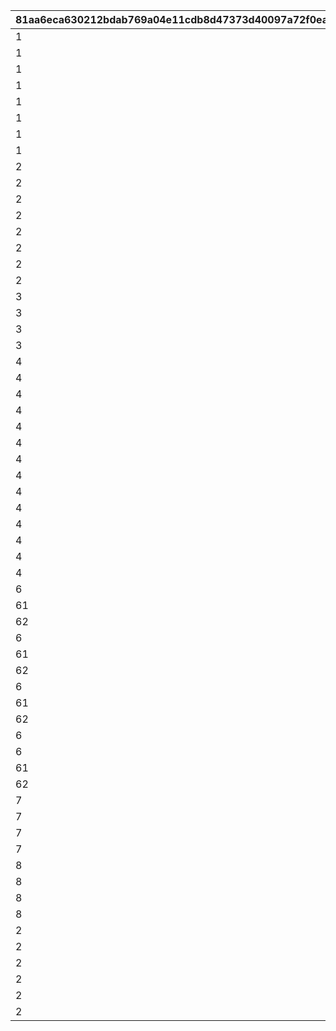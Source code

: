 |81aa6eca630212bdab769a04e11cdb8d47373d40097a72f0ea24b05540ade958|d0fea97f8bacc9ff0e1c21c8454edd09adce0547bfb80365f956cef69f7e2cc2|12c070e640c727e9de8401c5455125c4c3d446f6d8d3a60cb86dd5ae4fe332c6|257aa69d746d3bbf1788daa3dff1a09a0ea09d507fbb5523b191f38499485e1a|523feba42bcb9913f4e47f0401081da7bb03228bdd620a33427de82164258298|7864d6756e29d8a894615774c7bb8591900aee0ee848bdbb779be03db2d057e9|
| --- | --- | --- | --- | --- | --- |
|1|1|11101|vo_caravan|1|vo_caravan_105801_start_001|
|1|1|11102|vo_caravan|1|vo_caravan_105801_start_002|
|1|1|12101|vo_caravan|2|vo_caravan_105901_start_001|
|1|1|12102|vo_caravan|2|vo_caravan_105901_start_002|
|1|1|13101|vo_caravan|3|vo_caravan_106001_start_001|
|1|1|13102|vo_caravan|3|vo_caravan_106001_start_002|
|1|1|14101|vo_caravan|4|vo_caravan_106401_start_001|
|1|1|14102|vo_caravan|4|vo_caravan_106401_start_002|
|2|1|21101|vo_caravan|1|vo_caravan_105801_dice_001|
|2|1|21102|vo_caravan|1|vo_caravan_105801_dice_002|
|2|1|22101|vo_caravan|2|vo_caravan_105901_dice_001|
|2|1|22102|vo_caravan|2|vo_caravan_105901_dice_002|
|2|1|23101|vo_caravan|3|vo_caravan_106001_dice_001|
|2|1|23102|vo_caravan|3|vo_caravan_106001_dice_002|
|2|1|24101|vo_caravan|4|vo_caravan_106401_dice_001|
|2|1|24102|vo_caravan|4|vo_caravan_106401_dice_002|
|3|1|31101|vo_caravan|1|vo_caravan_105801_slot_001|
|3|1|32101|vo_caravan|2|vo_caravan_105901_slot_001|
|3|1|33101|vo_caravan|3|vo_caravan_106001_slot_001|
|3|1|34101|vo_caravan|4|vo_caravan_106401_slot_001|
|4|1|41101|vo_caravan|1|vo_caravan_105801_dish_001|
|4|1|41102|vo_caravan|1|vo_caravan_105801_dish_002|
|4|1|42101|vo_caravan|2|vo_caravan_105901_dish_001|
|4|1|42102|vo_caravan|2|vo_caravan_105901_dish_002|
|4|2|42201|se_caravan|1|se_caravan_food_peko|
|4|2|42202|se_caravan|2|se_caravan_food_coccoro|
|4|2|42203|se_caravan|3|se_caravan_food_kyaru|
|4|2|42204|se_caravan|4|se_caravan_food_coccoro|
|4|2|42205|se_caravan|100|se_caravan_food_onigiri|
|4|1|43101|vo_caravan|3|vo_caravan_106001_dish_001|
|4|1|43102|vo_caravan|3|vo_caravan_106001_dish_002|
|4|1|44101|vo_caravan|4|vo_caravan_106401_dish_001|
|4|1|44102|vo_caravan|4|vo_caravan_106401_dish_002|
|4|1|45101|vo_caravan|100|vo_caravan_onigiri_dish_001|
|6|1|61101|vo_caravan|0|vo_caravan_105801_goal_001|
|61|1|61201|vo_caravan|0|vo_caravan_105801_win_001|
|62|1|61301|vo_caravan|0|vo_caravan_105801_lose_001|
|6|1|62101|vo_caravan|0|vo_caravan_105901_goal_001|
|61|1|62201|vo_caravan|0|vo_caravan_105901_win_001|
|62|1|62301|vo_caravan|0|vo_caravan_105901_lose_001|
|6|1|63101|vo_caravan|0|vo_caravan_106001_goal_001|
|61|1|63201|vo_caravan|0|vo_caravan_106001_win_001|
|62|1|63301|vo_caravan|0|vo_caravan_106001_lose_001|
|6|1|64101|vo_caravan|0|vo_caravan_118501_goal_001|
|6|1|65101|vo_caravan|0|vo_caravan_106401_goal_001|
|61|1|65201|vo_caravan|0|vo_caravan_106401_win_001|
|62|1|65301|vo_caravan|0|vo_caravan_106401_lose_001|
|7|1|71101|vo_caravan|0|vo_caravan_105801_appraise_001|
|7|1|72101|vo_caravan|0|vo_caravan_105901_appraise_001|
|7|1|73101|vo_caravan|0|vo_caravan_106001_appraise_001|
|7|1|74101|vo_caravan|0|vo_caravan_106401_appraise_001|
|8|1|81101|vo_caravan|0|vo_caravan_105801_result_001|
|8|1|82101|vo_caravan|0|vo_caravan_105901_result_001|
|8|1|83101|vo_caravan|0|vo_caravan_106001_result_001|
|8|1|84101|vo_caravan|0|vo_caravan_106401_result_001|
|2|1|211101|vo_caravan|11|vo_caravan_319700_dice_001|
|2|1|211102|vo_caravan|11|vo_caravan_319700_dice_002|
|2|1|212101|vo_caravan|12|vo_caravan_319800_dice_001|
|2|1|212102|vo_caravan|12|vo_caravan_319800_dice_002|
|2|1|213101|vo_caravan|13|vo_caravan_319900_dice_001|
|2|1|213102|vo_caravan|13|vo_caravan_319900_dice_002|